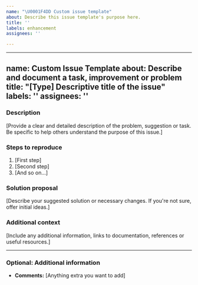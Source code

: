 ```yaml
---
name: "\U0001F4DD Custom issue template"
about: Describe this issue template's purpose here.
title: ''
labels: enhancement
assignees: ''

---
```


---
name: Custom Issue Template
about: Describe and document a task, improvement or problem
title: "[Type] Descriptive title of the issue"
labels: ''
assignees: ''
---

### **Description**
[Provide a clear and detailed description of the problem, suggestion or task. Be specific to help others understand the purpose of this issue.]

### **Steps to reproduce**
1. [First step]
2. [Second step]
3. [And so on...]

### **Solution proposal**
[Describe your suggested solution or necessary changes. If you're not sure, offer initial ideas.]

### **Additional context**
[Include any additional information, links to documentation, references or useful resources.]

---

### **Optional: Additional information**
- **Comments:** [Anything extra you want to add]
